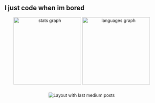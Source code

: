## I just code when im bored

<div align="center">
  <img src="https://github-readme-stats.vercel.app/api?username=wildmaster84&hide_title=false&hide_rank=false&show_icons=true&include_all_commits=true&count_private=true&disable_animations=false&theme=tokyonight&locale=en&hide_border=true&order=1" height="221" alt="stats graph"  />
  <img src="https://github-readme-stats.vercel.app/api/top-langs?username=wildmaster84&locale=en&hide_title=false&layout=compact&card_width=320&langs_count=12&theme=tokyonight&hide_border=true&order=2&custom_title=My%20Known%20Languages" height="221" alt="languages graph"  />
</div>

###

<div align="center">
  <img src="https://github-read-medium-git-main.pahlevikun.vercel.app/latest?limit=12&username=wildmaster84&theme=tokyonight" alt="Layout with last medium posts"  />
</div>

###
